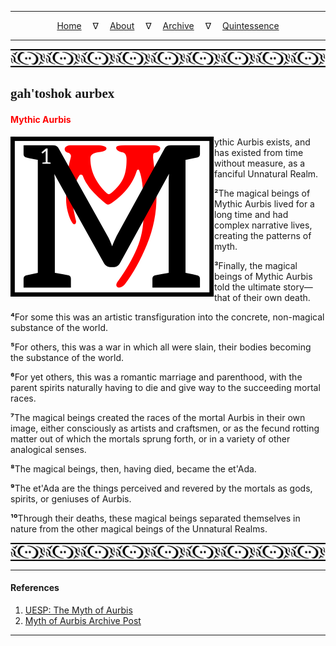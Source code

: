 
---

<!--- Local CSS Font Loading -->

<style>
@font-face {
    font-family: HayghinDaedric;
    src: url('../../../../../assets/fonts/ttf/HayghinDaedric.ttf') format('truetype');
    font-weight: medium;
    font-style: normal;
}
</style>

<!--- Jekyll Page Links -->

<center>
<a href="../../../../../index.html">Home</a>
&emsp;&nabla;&emsp;
<a href="../../../../archive/about.html">About</a>
&emsp;&nabla;&emsp;
<a href="../../../../archive/index.html">Archive</a>
&emsp;&nabla;&emsp;
<a href="../../../index.html">Quintessence</a>
</center>

<!--- Markdown Body Below: -->

---

<img align="center" alt="Bordering" src="../../../../../assets/images/symbols/velothi_pattern_long_by_lukkar.svg">

## <span style="font-family:HayghinDaedric">gah'toshok aurbex</Span>

#### <span style="color:red">Mythic Aurbis</span>

<img align="left" alt="M" src="../../../project/resources/initials/svg/letters/letter_m.svg">ythic Aurbis exists, and has existed from time without measure, as a fanciful Unnatural Realm.

<b>&sup2;</b>The magical beings of Mythic Aurbis lived for a long time and had complex narrative lives, creating the patterns of myth.

<b>&sup3;</b>Finally, the magical beings of Mythic Aurbis told the ultimate story&mdash;that of their own death.

<b>&#8308;</b>For some this was an artistic transfiguration into the concrete, non-magical substance of the world.

<b>&#8309;</b>For others, this was a war in which all were slain, their bodies becoming the substance of the world.

<b>&#8310;</b>For yet others, this was a romantic marriage and parenthood, with the parent spirits naturally having to die and give way to the succeeding mortal races.

<b>&#8311;</b>The magical beings created the races of the mortal Aurbis in their own image, either consciously as artists and craftsmen, or as the fecund rotting matter out of which the mortals sprung forth, or in a variety of other analogical senses.

<b>&#8312;</b>The magical beings, then, having died, became the et'Ada.

<b>&#8313;</b>The et'Ada are the things perceived and revered by the mortals as gods, spirits, or geniuses of Aurbis.

<b>&sup1;&#8304;</b>Through their deaths, these magical beings separated themselves in nature from the other magical beings of the Unnatural Realms.

<img align="center" alt="Bordering" src="../../../../../assets/images/symbols/velothi_pattern_long_by_lukkar.svg">

---

#### References

1. [UESP: The Myth of Aurbis][1]
2. [Myth of Aurbis Archive Post][2]

[1]: https://en.uesp.net/wiki/Morrowind:The_Monomyth#The_Myth_of_Aurbis
[2]: https://web.archive.org/web/20010305115943/http://www.m0use.net/~xanathar/es_book_monomyth.html

---
